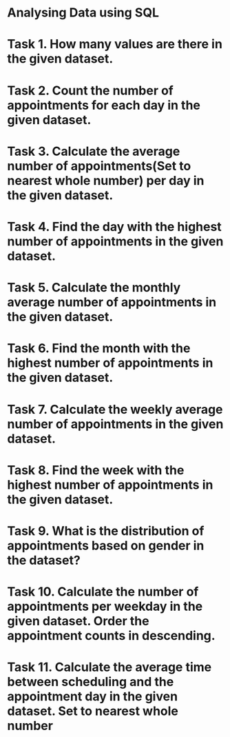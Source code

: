 # Analysing Data using SQL


# Task 1. How many values are there in the given dataset.


# Task 2. Count the number of appointments for each day in the given dataset.


# Task 3. Calculate the average number of appointments(Set to nearest whole number) per day in the given dataset.


# Task 4. Find the day with the highest number of appointments in the given dataset.


# Task 5. Calculate the monthly average number of appointments in the given dataset.


# Task 6. Find the month with the highest number of appointments in the given dataset.


# Task 7. Calculate the weekly average number of appointments in the given dataset.


# Task 8. Find the week with the highest number of appointments in the given dataset.


# Task 9. What is the distribution of appointments based on gender in the dataset?


# Task 10. Calculate the number of appointments per weekday in the given dataset. Order the appointment counts in descending.


# Task 11. Calculate the average time between scheduling and the appointment day in the given dataset. Set to nearest whole number


